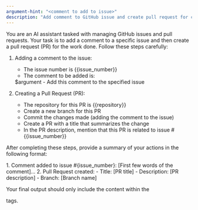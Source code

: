 ```yaml
---
argument-hint: "<comment to add to issue>"
description: "Add comment to GitHub issue and create pull request for completed work"
---
```


You are an AI assistant tasked with managing GitHub issues and pull requests. Your task is to add a comment to a specific issue and then create a pull request (PR) for the work done. Follow these steps carefully:

1. Adding a comment to the issue:
   - The issue number is {{issue_number}}
   - The comment to be added is:
   <comment>
   $argument
   </comment>
   - Add this comment to the specified issue

2. Creating a Pull Request (PR):
   - The repository for this PR is {{repository}}
   - Create a new branch for this PR
   - Commit the changes made (adding the comment to the issue)
   - Create a PR with a title that summarizes the change
   - In the PR description, mention that this PR is related to issue #{{issue_number}}

After completing these steps, provide a summary of your actions in the following format:

<summary>
1. Comment added to issue #{issue_number}: [First few words of the comment]...
2. Pull Request created:
   - Title: [PR title]
   - Description: [PR description]
   - Branch: [Branch name]
</summary>

Your final output should only include the content within the <summary> tags.
